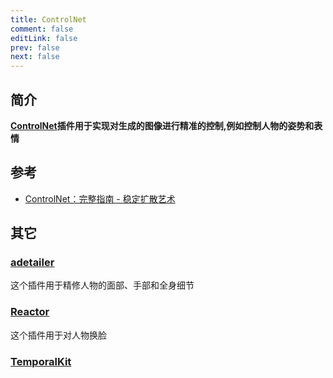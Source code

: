 ```yaml
---
title: ControlNet
comment: false
editLink: false
prev: false
next: false
---
```


## 简介

**[ControlNet](https://github.com/Mikubill/sd-webui-controlnet)插件用于实现对生成的图像进行精准的控制,例如控制人物的姿势和表情**



## 参考

* [ControlNet：完整指南 - 稳定扩散艺术](https://stable-diffusion-art.com/controlnet/)

## 其它


### [adetailer](https://github.com/Bing-su/adetailer)

这个插件用于精修人物的面部、手部和全身细节

### [Reactor](https://github.com/Gourieff/sd-webui-reactor)

这个插件用于对人物换脸

<VidStack
src="https://www.youtube.com/watch?v=JFq-JcgsAS8"
title="VidStack YouTube Demo"
/>

### [TemporalKit](https://github.com/CiaraStrawberry/TemporalKit)
